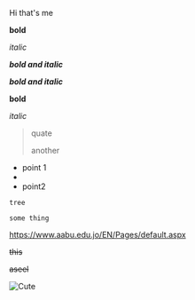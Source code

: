 Hi that's me

**bold**

*italic*

_**bold and italic**_

*__bold and italic__*

__bold__

_italic_


> quate
> 
> another


- point 1
- 
- point2

`tree`


    some thing
    
https://www.aabu.edu.jo/EN/Pages/default.aspx

~~this~~

<del>aseel<del>

![Cute](https://miro.medium.com/max/1838/1*mk1-6aYaf_Bes1E3Imhc0A.jpeg)
